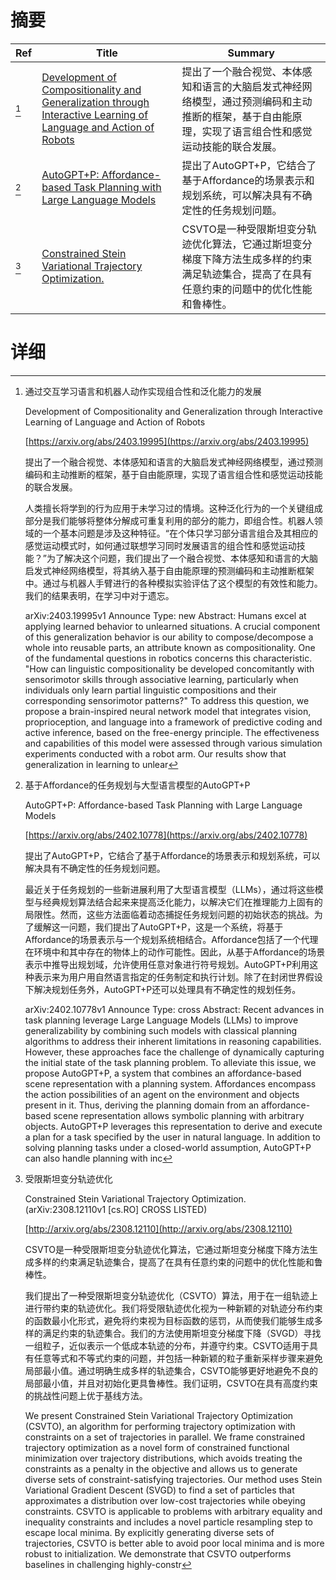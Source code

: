 # 摘要

| Ref | Title | Summary |
| --- | --- | --- |
| [^1] | [Development of Compositionality and Generalization through Interactive Learning of Language and Action of Robots](https://arxiv.org/abs/2403.19995) | 提出了一个融合视觉、本体感知和语言的大脑启发式神经网络模型，通过预测编码和主动推断的框架，基于自由能原理，实现了语言组合性和感觉运动技能的联合发展。 |
| [^2] | [AutoGPT+P: Affordance-based Task Planning with Large Language Models](https://arxiv.org/abs/2402.10778) | 提出了AutoGPT+P，它结合了基于Affordance的场景表示和规划系统，可以解决具有不确定性的任务规划问题。 |
| [^3] | [Constrained Stein Variational Trajectory Optimization.](http://arxiv.org/abs/2308.12110) | CSVTO是一种受限斯坦变分轨迹优化算法，它通过斯坦变分梯度下降方法生成多样的约束满足轨迹集合，提高了在具有任意约束的问题中的优化性能和鲁棒性。 |

# 详细

[^1]: 通过交互学习语言和机器人动作实现组合性和泛化能力的发展

    Development of Compositionality and Generalization through Interactive Learning of Language and Action of Robots

    [https://arxiv.org/abs/2403.19995](https://arxiv.org/abs/2403.19995)

    提出了一个融合视觉、本体感知和语言的大脑启发式神经网络模型，通过预测编码和主动推断的框架，基于自由能原理，实现了语言组合性和感觉运动技能的联合发展。

    

    人类擅长将学到的行为应用于未学习过的情境。这种泛化行为的一个关键组成部分是我们能够将整体分解成可重复利用的部分的能力，即组合性。机器人领域的一个基本问题是涉及这种特征。“在个体只学习部分语言组合及其相应的感觉运动模式时，如何通过联想学习同时发展语言的组合性和感觉运动技能？”为了解决这个问题，我们提出了一个融合视觉、本体感知和语言的大脑启发式神经网络模型，将其纳入基于自由能原理的预测编码和主动推断框架中。通过与机器人手臂进行的各种模拟实验评估了这个模型的有效性和能力。我们的结果表明，在学习中对于遗忘。

    arXiv:2403.19995v1 Announce Type: new  Abstract: Humans excel at applying learned behavior to unlearned situations. A crucial component of this generalization behavior is our ability to compose/decompose a whole into reusable parts, an attribute known as compositionality. One of the fundamental questions in robotics concerns this characteristic. "How can linguistic compositionality be developed concomitantly with sensorimotor skills through associative learning, particularly when individuals only learn partial linguistic compositions and their corresponding sensorimotor patterns?" To address this question, we propose a brain-inspired neural network model that integrates vision, proprioception, and language into a framework of predictive coding and active inference, based on the free-energy principle. The effectiveness and capabilities of this model were assessed through various simulation experiments conducted with a robot arm. Our results show that generalization in learning to unlear
    
[^2]: 基于Affordance的任务规划与大型语言模型的AutoGPT+P

    AutoGPT+P: Affordance-based Task Planning with Large Language Models

    [https://arxiv.org/abs/2402.10778](https://arxiv.org/abs/2402.10778)

    提出了AutoGPT+P，它结合了基于Affordance的场景表示和规划系统，可以解决具有不确定性的任务规划问题。

    

    最近关于任务规划的一些新进展利用了大型语言模型（LLMs），通过将这些模型与经典规划算法结合起来来提高泛化能力，以解决它们在推理能力上固有的局限性。然而，这些方法面临着动态捕捉任务规划问题的初始状态的挑战。为了缓解这一问题，我们提出了AutoGPT+P，这是一个系统，将基于Affordance的场景表示与一个规划系统相结合。Affordance包括了一个代理在环境中和其中存在的物体上的动作可能性。因此，从基于Affordance的场景表示中推导出规划域，允许使用任意对象进行符号规划。AutoGPT+P利用这种表示来为用户用自然语言指定的任务制定和执行计划。除了在封闭世界假设下解决规划任务外，AutoGPT+P还可以处理具有不确定性的规划任务。

    arXiv:2402.10778v1 Announce Type: cross  Abstract: Recent advances in task planning leverage Large Language Models (LLMs) to improve generalizability by combining such models with classical planning algorithms to address their inherent limitations in reasoning capabilities. However, these approaches face the challenge of dynamically capturing the initial state of the task planning problem. To alleviate this issue, we propose AutoGPT+P, a system that combines an affordance-based scene representation with a planning system. Affordances encompass the action possibilities of an agent on the environment and objects present in it. Thus, deriving the planning domain from an affordance-based scene representation allows symbolic planning with arbitrary objects. AutoGPT+P leverages this representation to derive and execute a plan for a task specified by the user in natural language. In addition to solving planning tasks under a closed-world assumption, AutoGPT+P can also handle planning with inc
    
[^3]: 受限斯坦变分轨迹优化

    Constrained Stein Variational Trajectory Optimization. (arXiv:2308.12110v1 [cs.RO] CROSS LISTED)

    [http://arxiv.org/abs/2308.12110](http://arxiv.org/abs/2308.12110)

    CSVTO是一种受限斯坦变分轨迹优化算法，它通过斯坦变分梯度下降方法生成多样的约束满足轨迹集合，提高了在具有任意约束的问题中的优化性能和鲁棒性。

    

    我们提出了一种受限斯坦变分轨迹优化（CSVTO）算法，用于在一组轨迹上进行带约束的轨迹优化。我们将受限轨迹优化视为一种新颖的对轨迹分布约束的函数最小化形式，避免将约束视为目标函数的惩罚，从而使我们能够生成多样的满足约束的轨迹集合。我们的方法使用斯坦变分梯度下降（SVGD）寻找一组粒子，近似表示一个低成本轨迹的分布，并遵守约束。CSVTO适用于具有任意等式和不等式约束的问题，并包括一种新颖的粒子重新采样步骤来避免局部最小值。通过明确生成多样的轨迹集合，CSVTO能够更好地避免不良的局部最小值，并且对初始化更具鲁棒性。我们证明，CSVTO在具有高度约束的挑战性问题上优于基线方法。

    We present Constrained Stein Variational Trajectory Optimization (CSVTO), an algorithm for performing trajectory optimization with constraints on a set of trajectories in parallel. We frame constrained trajectory optimization as a novel form of constrained functional minimization over trajectory distributions, which avoids treating the constraints as a penalty in the objective and allows us to generate diverse sets of constraint-satisfying trajectories. Our method uses Stein Variational Gradient Descent (SVGD) to find a set of particles that approximates a distribution over low-cost trajectories while obeying constraints. CSVTO is applicable to problems with arbitrary equality and inequality constraints and includes a novel particle resampling step to escape local minima. By explicitly generating diverse sets of trajectories, CSVTO is better able to avoid poor local minima and is more robust to initialization. We demonstrate that CSVTO outperforms baselines in challenging highly-constr
    

